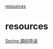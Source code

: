 [resources](#resources)

# resources

[Spring 源码导读](https://mp.weixin.qq.com/s/-Ce5T6LIzFe-TLTxmjYuSQ)
